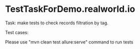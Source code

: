 # TestTaskForDemo.realworld.io

Task: make tests to check records filtration  by tag.

Test cases:

Please use "mvn clean test allure:serve" command to run tests
